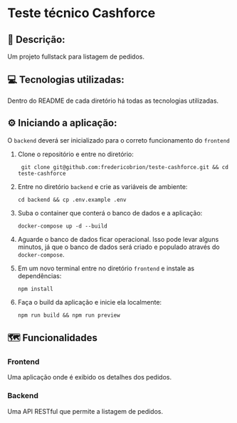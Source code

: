 # Teste técnico Cashforce

## 📝 Descrição:
Um projeto fullstack para listagem de pedidos.

## 💻 Tecnologias utilizadas:
Dentro do README de cada diretório há todas as tecnologias utilizadas.

## ⚙️ Iniciando a aplicação:
O ```backend``` deverá ser inicializado para o correto funcionamento do ```frontend```
1. Clone o repositório e entre no diretório:
   ```
    git clone git@github.com:fredericobrion/teste-cashforce.git && cd teste-cashforce
   ```
2. Entre no diretório ```backend``` e crie as variáveis de ambiente:
   ```
   cd backend && cp .env.example .env
   ```
3. Suba o container que conterá o banco de dados e a aplicação:
   ```
   docker-compose up -d --build
   ```
4. Aguarde o banco de dados ficar operacional. Isso pode levar alguns minutos, já que o banco de dados será criado e populado através do ```docker-compose```.

5. Em um novo terminal entre no diretório ```frontend``` e instale as dependências:
   ```
   npm install
   ```
6. Faça o build da aplicação e inicie ela localmente:
   ```
   npm run build && npm run preview
   ```

## 🗺️ Funcionalidades
### Frontend
Uma aplicação onde é exibido os detalhes dos pedidos.

### Backend
Uma API RESTful que permite a listagem de pedidos.
